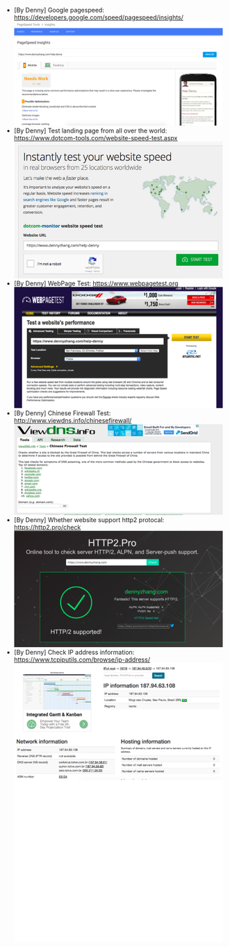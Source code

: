 * [By Denny] Google pagespeed: https://developers.google.com/speed/pagespeed/insights/
![](./images/google-pagespeed.png)
* [By Denny] Test landing page from all over the world: https://www.dotcom-tools.com/website-speed-test.aspx
![](./images/dotcom-tools.png)
* [By Denny] WebPage Test: https://www.webpagetest.org
![](./images/webpage-test.png)
* [By Denny] Chinese Firewall Test: http://www.viewdns.info/chinesefirewall/
![](./images/chinese-firewall-test.png)
* [By Denny] Whether website support http2 protocal: https://http2.pro/check
![](./images/check-http2.png)
* [By Denny] Check IP address information: https://www.tcpiputils.com/browse/ip-address/
![](./images/check-ip-address.png)
